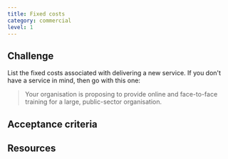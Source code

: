```yaml
---
title: Fixed costs
category: commercial
level: 1
---
```

## Challenge

List the fixed costs associated with delivering a new service. If you don't have a service in mind, then go with this one:

> Your organisation is proposing to provide online and face-to-face training for a large, public-sector organisation. 

## Acceptance criteria


## Resources